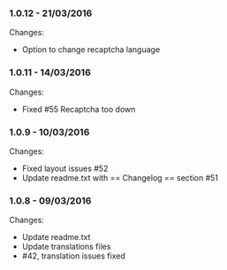 

### 1.0.12 - 21/03/2016

 Changes: 


 * Option to change recaptcha language


### 1.0.11 - 14/03/2016

 Changes: 


 * Fixed #55 Recaptcha too down


### 1.0.9 - 10/03/2016

 Changes: 


 * Fixed layout issues #52
 * Update readme.txt with == Changelog == section #51


### 1.0.8 - 09/03/2016

 Changes: 


 * Update readme.txt
 * Update translations files
 * #42, translation issues fixed
